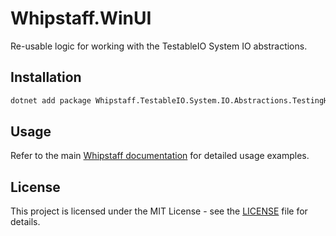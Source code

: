 # Whipstaff.WinUI

Re-usable logic for working with the TestableIO System IO abstractions.

## Installation

```bash
dotnet add package Whipstaff.TestableIO.System.IO.Abstractions.TestingHelpers
```

## Usage

Refer to the main [Whipstaff documentation](https://github.com/dpvreony/whipstaff) for detailed usage examples.

## License

This project is licensed under the MIT License - see the [LICENSE](https://github.com/dpvreony/whipstaff/blob/main/LICENSE) file for details.
